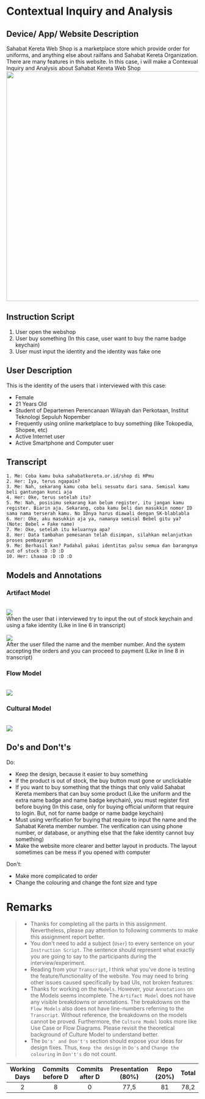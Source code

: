 # Contextual Inquiry and Analysis
## Device/ App/ Website Description
Sahabat Kereta Web Shop is a marketplace store which provide order for uniforms, and anything else about railfans and Sahabat Kereta Organization. There are many features in this website. In this case, i will make a Contexual Inquiry and Analysis about Sahabat Kereta Web Shop
<br>
<img src="https://github.com/hci-a-if-its-2019/assignment-0-akmal1997/blob/master/Untitled.jpg?raw=true" width="1024" height="600">
<br>
## Instruction Script
1. User open the webshop
2. User buy something (In this case, user want to buy the name badge keychain)
3. User must input the identity and the identity was fake one
## User Description
This is the identity of the users that i interviewed with this case:
<ul>
  <li>Female</li>
  <li>21 Years Old</li>
  <li>Student of Departemen Perencanaan Wilayah dan Perkotaan, Institut Teknologi Sepuluh Nopember</li>
  <li>Frequently using online marketplace to buy something (like Tokopedia, Shopee, etc)</li>
  <li>Active Internet user</li>
  <li>Active Smartphone and Computer user</li>
</ul>

## Transcript

```
1. Me: Coba kamu buka sahabatkereta.or.id/shop di HPmu
2. Her: Iya, terus ngapain?
3. Me: Nah, sekarang kamu coba beli sesuatu dari sana. Semisal kamu beli gantungan kunci aja
4. Her: Oke, terus setelah itu?
5. Me: Nah, posisimu sekarang kan belum register, itu jangan kamu register. Biarin aja. Sekarang, coba kamu beli dan masukkin nomor ID sama nama terserah kamu. No IDnya harus diawali dengan SK-blablabla
6. Her: Oke, aku masukkin aja ya, namanya semisal Bebel gitu ya? (Note: Bebel = Fake name)
7. Me: Oke, setelah itu keluarnya apa?
8. Her: Data tambahan pemesanan telah disimpan, silahkan melanjutkan proses pembayaran
9. Me: Berhasil kan? Padahal pakai identitas palsu semua dan barangnya out of stock :D :D :D
10. Her: Lhaaaa :D :D :D
```

## Models and Annotations

### Artifact Model
<br>
<img src="https://raw.githubusercontent.com/hci-a-if-its-2019/assignment-1-akmal1997/master/media/dua.jpeg">
<br>
When the user that i interviewed try to input the out of stock keychain and using a fake identity (Like in line 6 in transcript)
<br>
<br>
<img src="https://raw.githubusercontent.com/hci-a-if-its-2019/assignment-1-akmal1997/master/media/satu.jpeg">
<br>
After the user filled the name and the member number. And the system accepting the orders and you can proceed to payment (Like in line 8 in transcript)
<br>

### Flow Model
<br>
<img src="https://raw.githubusercontent.com/hci-a-if-its-2019/assignment-1-akmal1997/master/media/empat.jpg">
<br>

### Cultural Model
<br>
<img src="https://raw.githubusercontent.com/hci-a-if-its-2019/assignment-1-akmal1997/master/media/tiga.jpg">
<br>

## Do's and Don't's

Do:
<ul>
  <li>Keep the design, because it easier to buy something</li>
  <li>If the product is out of stock, the buy button must gone or unclickable</li>
  <li>If you want to buy something that the things that only valid Sahabat Kereta members that can buy some product (Like the uniform and the extra name badge and name badge keychain), you must register first before buying (In this case, only for buying official uniform that require to login. But, not for name badge or name badge keychain) </li>
  <li>Must using verification for buying that require to input the name and the Sahabat Kereta member number. The verification can using phone number, or database, or anything else that the fake identity cannot buy something)</li>
  <li>Make the website more clearer and better layout in products. The layout sometimes can be mess if you opened with computer</li>
</ul>
Don't:
<ul>
  <li>Make more complicated to order</li>
  <li>Change the colouring and change the font size and type</li>
</ul>


# Remarks
> * Thanks for completing all the parts in this assignment. Nevertheless, please pay attention to following comments to make this assignment report better.
> * You don't need to add a subject (`User`) to every sentence on your `Instruction Script`. The sentence should represent what exactly you are going to say to the participants during the interview/experiment.
> * Reading from your `Transcript`, I think what you've done is testing the feature/functionality of the website. You may need to bring other issues caused specifically by bad UIs, not broken features.
> * Thanks for working on the `Models`. However, your `Annotations` on the Models seems incomplete. The `Artifact Model` does not have any visible breakdowns or annotations. The breakdowns on the `Flow Models` also does not have line-numbers referring to the `Transcript`. Without reference, the breakdowns on the models cannot be proved. Furthermore, the `Culture Model` looks more like Use Case or Flow Diagrams. Please revisit the theoretical background of Culture Model to understand better.
> * The `Do's' and Don't's` section should expose your ideas for design fixes. Thus, `Keep the design` in `Do's` and `Change the colouring` in `Don't's` do not count.

| Working Days | Commits before D | Commits after D | Presentation (80%) | Repo (20%) | Total |
|:------------:|:----------------:|:---------------:|:------------------:|:----------:|:-----:|
| 2            | 8                | 0               | 77,5               | 81         | 78,2  |
